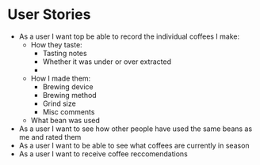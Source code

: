 # User Stories
- As a user I want top be able to record the individual coffees I make:
    - How they taste:
        - Tasting notes
        - Whether it was under or over extracted
        - 
    - How I made them:
        - Brewing device
        - Brewing method
        - Grind size 
        - Misc comments
    - What bean was used
- As a user I want to see how other people have used the same beans as me and rated them
- As a user I want to be able to see what coffees are currently in season
- As a user I want to receive coffee reccomendations 









